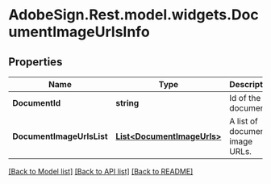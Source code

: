 # AdobeSign.Rest.model.widgets.DocumentImageUrlsInfo
## Properties

Name | Type | Description | Notes
------------ | ------------- | ------------- | -------------
**DocumentId** | **string** | Id of the document | [optional] 
**DocumentImageUrlsList** | [**List&lt;DocumentImageUrls&gt;**](DocumentImageUrls.md) | A list of documents image URLs. | [optional] 

[[Back to Model list]](../README.md#documentation-for-models) [[Back to API list]](../README.md#documentation-for-api-endpoints) [[Back to README]](../README.md)

